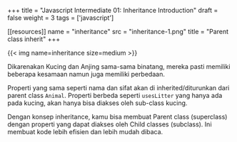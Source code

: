 +++
title = "Javascript Intermediate 01: Inheritance Introduction"
draft = false
weight = 3
tags = ['javascript']

[[resources]]
name = "inheritance"
src = "inheritance-1.png"
title = "Parent class inherit"
+++

{{< img name=inheritance size=medium >}}

Dikarenakan Kucing dan Anjing sama-sama binatang, mereka pasti memiliki beberapa kesamaan namun juga memiliki perbedaan.

Properti yang sama seperti nama dan sifat akan di inherited/diturunkan dari parent class `Animal`. Properti berbeda seperti `usesLitter` yang hanya ada pada kucing, akan hanya bisa diakses oleh sub-class kucing.

Dengan konsep inheritance, kamu bisa membuat Parent class (superclass) dengan properti yang dapat diakses oleh Child classes (subclass). Ini membuat kode lebih efisien dan lebih mudah dibaca.